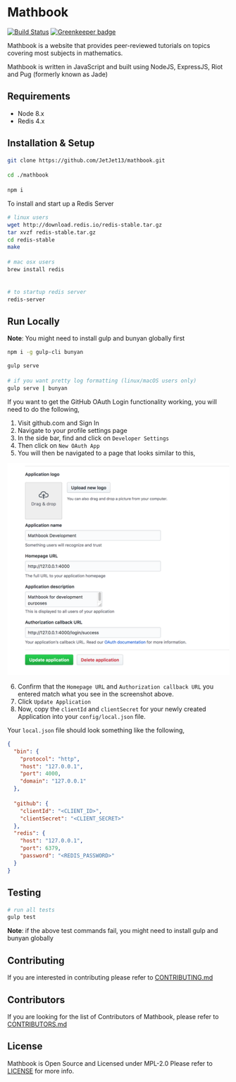 # Mathbook 
[![Build Status](https://travis-ci.org/JetJet13/mathbook.svg?branch=develop)](https://travis-ci.org/JetJet13/mathbook) [![Greenkeeper badge](https://badges.greenkeeper.io/JetJet13/mathbook.svg)](https://greenkeeper.io/)

Mathbook is a website that provides peer-reviewed tutorials on topics covering most subjects in mathematics.

Mathbook is written in JavaScript and built using NodeJS, ExpressJS, Riot and Pug (formerly known as Jade)

## Requirements

* Node 8.x
* Redis 4.x

## Installation & Setup

```bash
git clone https://github.com/JetJet13/mathbook.git

cd ./mathbook

npm i
```

To install and start up a Redis Server

```bash
# linux users
wget http://download.redis.io/redis-stable.tar.gz
tar xvzf redis-stable.tar.gz
cd redis-stable
make

# mac osx users
brew install redis


# to startup redis server
redis-server
```

## Run Locally

**Note**: You might need to install gulp and bunyan globally first

```bash
npm i -g gulp-cli bunyan
```

```bash
gulp serve

# if you want pretty log formatting (linux/macOS users only)
gulp serve | bunyan
```

If you want to get the GitHub OAuth Login functionality working, you will need to do the following,

1. Visit github.com and Sign In
2. Navigate to your profile settings page
3. In the side bar, find and click on `Developer Settings`
4. Then click on `New OAuth App`
5. You will then be navigated to a page that looks similar to this,

![screenshot](./setting-up-mathbook-app.png)

6. Confirm that the `Homepage URL` and `Authorization callback URL` you entered match what you see in the screenshot
   above.
7. Click `Update Application`
8. Now, copy the `clientId` and `clientSecret` for your newly created Application into your `config/local.json` file.

Your `local.json` file should look something like the following,

```json
{
  "bin": {
    "protocol": "http",
    "host": "127.0.0.1",
    "port": 4000,
    "domain": "127.0.0.1"
  },

  "github": {
    "clientId": "<CLIENT_ID>",
    "clientSecret": "<CLIENT_SECRET>"
  },
  "redis": {
    "host": "127.0.0.1",
    "port": 6379,
    "password": "<REDIS_PASSWORD>"
  }
}
```

## Testing

```bash
# run all tests
gulp test
```

**Note**: if the above test commands fail, you might need to install gulp and bunyan globally

## Contributing

If you are interested in contributing please refer to [CONTRIBUTING.md](./CONTRIBUTING.md)

## Contributors

If you are looking for the list of Contributors of Mathbook, please refer to [CONTRIBUTORS.md](./CONTRIBUTORS.md)

## License

Mathbook is Open Source and Licensed under MPL-2.0 Please refer to [LICENSE](./LICENSE) for more info.
